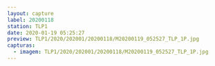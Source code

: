 ```yaml
---
layout: capture
label: 20200118
station: TLP1
date: 2020-01-19 05:25:27
preview: TLP1/2020/202001/20200118/M20200119_052527_TLP_1P.jpg
capturas:
  - imagem: TLP1/2020/202001/20200118/M20200119_052527_TLP_1P.jpg
---
```

